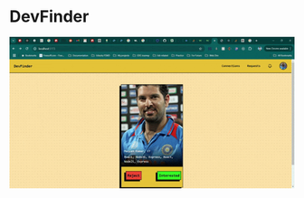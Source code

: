# DevFinder

![Swipe feature in the app](https://github.com/Manish270698/DevFinder-FE/blob/main/ezgif-7-6eaf061f25.gif?raw=true)
